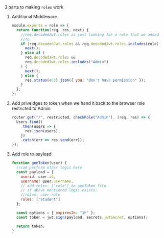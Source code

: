 3 parts to making `roles` work

1.  Additional Middleware

    ```js
    module.exports = role => {
      return function(req, res, next) {
        //req.decodedJwt.roles is just looking for a role that we added
        //to
        if (req.decodedJwt.roles && req.decodedJwt.roles.includes(role)) {
          next();
        } else if (
          req.decodedJwt.roles &&
          req.decodedJwt.roles.includes("Admin")
        ) {
          next();
        } else {
          res.status(403).json({ you: "don't have permission" });
        }
      };
    };
    ```

2.  Add priveldges to token when we hand it back to the browser
    role restricted to Admin

    ```js
    router.get("/", restricted, checkRole("Admin"), (req, res) => {
      Users.find()
        .then(users => {
          res.json(users);
        })
        .catch(err => res.send(err));
    });
    ```

3)  Add role to payload

    ```js
    function genToken(user) {
      //can perform other logic here
      const payload = {
        userid: user.id,
        username: user.username,
        // add roles: ["role"] to genToken file
        // if above mentioned logic exists:
        //roles: user.role
        roles: ["Student"]
      };

      const options = { expiresIn: "1h" };
      const token = jwt.sign(payload, secrets.jwtSecret, options);

      return token;
    }
    ```

